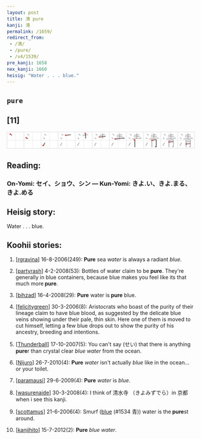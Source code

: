 ```yaml
---
layout: post
title: 清 pure
kanji: 清
permalink: /1659/
redirect_from:
 - /清/
 - /pure/
 - /v4/1539/
pre_kanji: 1658
nex_kanji: 1660
heisig: "Water . . . blue."
---
```


## `pure`

## [11]

<div class="stroke"><img src="../images/E6B885.png" /></div>

## Reading:

### On-Yomi: セイ、ショウ、シン &mdash; Kun-Yomi: きよ.い、きよ.まる、きよ.める

## Heisig story:

Water . . . blue.

## Koohii stories:

1) [<a href="http://kanji.koohii.com/profile/rgravina">rgravina</a>] 16-8-2006(249): <strong>Pure</strong> sea <em>water</em> is always a radiant <em>blue</em>.

2) [<a href="http://kanji.koohii.com/profile/partyrash">partyrash</a>] 4-2-2008(53): Bottles of water claim to be<strong> pure</strong>. They&#039;re generally in blue containers, because blue makes you feel like its that much more<strong> pure</strong>.

3) [<a href="http://kanji.koohii.com/profile/bihzad">bihzad</a>] 16-4-2008(29): <strong>Pure</strong> water is<strong> pure</strong> blue.

4) [<a href="http://kanji.koohii.com/profile/felicitygreen">felicitygreen</a>] 30-3-2006(8): Aristocrats who boast of the purity of their lineage claim to have blue blood, as suggested by the delicate blue veins showing under their pale, thin skin. Here one of them is moved to cut himself, letting a few blue drops out to show the purity of his ancestry, breeding and intentions.

5) [<a href="http://kanji.koohii.com/profile/Thunderball">Thunderball</a>] 17-10-2007(5): You can&#039;t say (せい) that there is anything<strong> pure</strong>r than crystal clear <em>blue water</em> from the ocean.

6) [<a href="http://kanji.koohii.com/profile/Nijuro">Nijuro</a>] 26-7-2010(4): <strong>Pure</strong> <em>water</em> isn&#039;t actually <em>blue</em> like in the ocean… or your toilet.

7) [<a href="http://kanji.koohii.com/profile/paramausi">paramausi</a>] 29-6-2009(4): <strong>Pure</strong> <em>water</em> is <em>blue</em>.

8) [<a href="http://kanji.koohii.com/profile/wasurenaide">wasurenaide</a>] 30-3-2008(4): I think of 清水寺 （きよみずでら）in 京都 when i see this kanji.

9) [<a href="http://kanji.koohii.com/profile/scottamus">scottamus</a>] 21-6-2006(4): Smurf (<a href="../1534">blue</a> (#1534 青)) water is the<strong> pure</strong>st around.

10) [<a href="http://kanji.koohii.com/profile/kanjihito">kanjihito</a>] 15-7-2012(2): <strong>Pure</strong> <em>blue</em> <em>water</em>.
